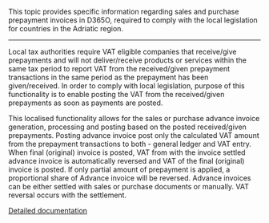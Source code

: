 This topic provides specific information regarding sales and purchase prepayment invoices in D365O, required to comply with the local legislation for countries in the Adriatic region.

-----

Local tax authorities require VAT eligible companies that receive/give prepayments and will not deliver/receive products or services within the same tax period to report VAT from the received/given prepayment transactions in the same period as the prepayment has been given/received. In order to comply with local legislation, purpose of this functionality is to enable posting the VAT from the received/given prepayments as soon as payments are posted.

This localised functionality allows for the sales or purchase advance invoice generation, processing and posting based on the posted received/given prepayments. Posting advance invoice post only the calculated VAT amount from the prepayment transactions to both - general ledger and VAT entry. When final (original) invoice is posted, VAT from with the invoice settled advance invoice is automatically reversed and VAT of the final (original) invoice is posted. If only partial amount of prepayment is applied, a proportional share of Advance invoice will be reversed. Advance invoices can be either settled with sales or purchase documents or manually. VAT reversal occurs with the settlement.

[Detailed documentation](https://adacta.sharepoint.com/:w:/r/sites/ERP-Product-Development/Shared%20Documents/D365FO%20Localization%20documentation/D365O%20LOC_Advance%20invoice.docx?d=w1691289c600445ac9a2fb0a1d546fe12&csf=1&e=nChCJj)